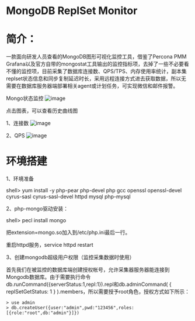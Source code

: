 # MongoDB ReplSet Monitor
# 简介：
一款面向研发人员查看的MongoDB图形可视化监控工具，借鉴了Percona PMM Grafana以及官方自带的mongostat工具输出的监控指标项，去掉了一些不必要看不懂的监控项，目前采集了数据库连接数、QPS/TPS、内存使用率统计，副本集replset状态信息和同步复制延迟时长，采用远程连接方式进去获取数据，所以无需要在数据库服务器端部署相关agent或计划任务，可实现微信和邮件报警。


Mongo状态监控 
![image](https://raw.githubusercontent.com/hcymysql/mongo_monitor/master/demo_image/%E9%A6%96%E9%A1%B5.png)

点击图表，可以查看历史曲线图

1、连接数
![image](https://raw.githubusercontent.com/hcymysql/mongo_monitor/master/demo_image/%E8%BF%9E%E6%8E%A5%E6%95%B0.png)

2、QPS
![image](https://raw.githubusercontent.com/hcymysql/mongo_monitor/master/demo_image/QPS.png)

# 环境搭建

1、环境准备

shell> yum install -y php-pear php-devel php gcc openssl openssl-devel cyrus-sasl cyrus-sasl-devel httpd mysql php-mysql

2、php-mongo驱动安装：

shell> pecl install mongo

把extension=mongo.so加入到/etc/php.ini最后一行。

重启httpd服务，service httpd restart

3、创建mongodb超级用户权限（监控采集数据时使用）

首先我们在被监控的数据库端创建授权帐号，允许采集器服务器能连接到Mongodb数据库。由于需要执行命令db.runCommand({serverStatus:1,repl:1}).repl和db.adminCommand( { replSetGetStatus: 1 } ).members，所以需要授予root角色，授权方式如下所示：

    > use admin
    > db.createUser({user:"admin",pwd:"123456",roles:[{role:"root",db:"admin"}]})
    
 
